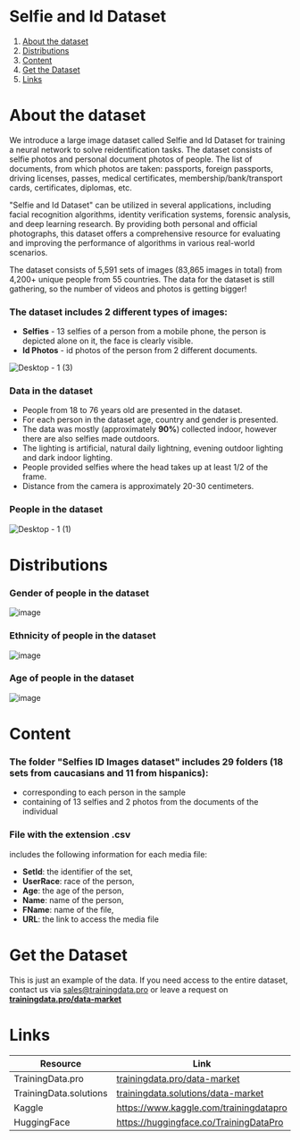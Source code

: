 # Selfie and Id Dataset
1. [ About the dataset ](#about)
2. [ Distributions ](#dist)
3. [ Content ](#cont)
4. [ Get the Dataset ](#getdat)
5. [ Links ](#link)

<a name="about"></a>
# About the dataset
We introduce a large image dataset called Selfie and Id Dataset for training a neural network to solve reidentification tasks. The dataset consists of selfie photos and personal document photos of people. The list of documents, from which photos are taken: passports, foreign passports, driving licenses, passes, medical certificates, membership/bank/transport cards, certificates, diplomas, etc. 

"Selfie and Id Dataset" can be utilized in several applications, including facial recognition algorithms, identity verification systems, forensic analysis, and deep learning research. By providing both personal and official photographs, this dataset offers a comprehensive resource for evaluating and improving the performance of algorithms in various real-world scenarios.

The dataset consists of 5,591 sets of images (83,865 images in total) from 4,200+ unique people from 55 countries. The data for the dataset is still gathering, so the number of videos and photos is getting bigger!

### The dataset includes 2 different types of images:
- **Selfies** - 13 selfies of a person from a mobile phone, the person is depicted alone on it, the face is clearly visible.
- **Id Photos** - id photos of the person from 2 different documents.

![Desktop - 1 (3)](https://github.com/trainingdata-pro/Selfie-Id-Dataset/assets/113421352/f14bd950-620b-40ec-bd08-ffc883b63d0b)

### Data in the dataset
- People from 18 to 76 years old are presented in the dataset.
- For each person in the dataset age, country and gender is presented.
- The data was mostly (approximately **90%**) collected indoor, however there are also selfies made outdoors.
- The lighting is artificial, natural daily lightning, evening outdoor lighting and dark indoor lighting.
- People provided selfies where the head takes up at least 1/2 of the frame.
- Distance from the camera is approximately 20-30 centimeters.

### People in the dataset
![Desktop - 1 (1)](https://github.com/trainingdata-pro/Selfie-Id-Dataset/assets/113421352/3b0969ff-a56b-407f-9aad-900c67e86429)


<a name="dist"></a>
# Distributions

### Gender of people in the dataset

![image](https://github.com/trainingdata-pro/Selfie-Id-Dataset/assets/113421352/f08c85bc-f167-45b3-ab80-0a3e5e8eef2c)

### Ethnicity of people in the dataset

![image](https://github.com/trainingdata-pro/Selfie-Id-Dataset/assets/113421352/fcfe41bd-095c-4bee-9f5c-66f4503f27ef)

### Age of people in the dataset

![image](https://github.com/trainingdata-pro/Selfie-Id-Dataset/assets/113421352/99b7b128-38e6-4930-af3e-3e519adece40)

<a name="cont"></a>
# Content
### The folder **"Selfies ID Images dataset"** includes 29 folders (18 sets from caucasians and 11 from hispanics):
- corresponding to each person in the sample
- containing of 13 selfies and 2 photos from the documents of the individual

### File with the extension .csv
includes the following information for each media file:
- **SetId**: the identifier of the set,
- **UserRace**: race of the person,
- **Age**: the age of the person,
- **Name**: name of the person,
- **FName**: name of the file,
- **URL**: the link to access the media file

<a name="getdat"></a>
# Get the Dataset
This is just an example of the data. If you need access to the entire dataset, contact us via [sales@trainingdata.pro](mailto:sales@trainingdata.pro) or leave a request on **[trainingdata.pro/data-market](https://trainingdata.pro/data-market?utm_source=github)**

<a name="link"></a>
# Links
| Resource | Link |
| --- | --- |
| TrainingData.pro | [trainingdata.pro/data-market](https://trainingdata.pro/data-market?utm_source=github) |
| TrainingData.solutions | [trainingdata.solutions/data-market](https://trainingdata.solutions/data-market?utm_source=github) |
| Kaggle | https://www.kaggle.com/trainingdatapro |
| HuggingFace | https://huggingface.co/TrainingDataPro |

